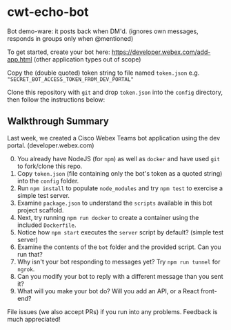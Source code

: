 # cwt-echo-bot

Bot demo-ware: it posts back when DM'd. (ignores own messages, responds in groups only when @mentioned)

To get started, create your bot here: https://developer.webex.com/add-app.html (other application types out of scope)

Copy the (double quoted) token string to file named `token.json` e.g. `"SECRET_BOT_ACCESS_TOKEN_FROM_DEV_PORTAL"`

Clone this repository with `git` and drop `token.json` into the `config` directory, then follow the instructions below:

## Walkthrough Summary

Last week, we created a Cisco Webex Teams bot application using the dev portal. (developer.webex.com)

0. You already have NodeJS (for `npm`) as well as `docker` and have used `git` to fork/clone this repo.
1. Copy `token.json` (file containing only the bot's token as a quoted string) into the `config` folder.
2. Run `npm install` to populate `node_modules` and try `npm test` to exercise a simple test server.
3. Examine `package.json` to understand the `scripts` available in this bot project scaffold.
4. Next, try running `npm run docker` to create a container using the included `Dockerfile`.
5. Notice how `npm start` executes the `server` script by default? (simple test server)
6. Examine the contents of the `bot` folder and the provided script. Can you run that?
7. Why isn't your bot responding to messages yet? Try `npm run tunnel` for `ngrok`.
8. Can you modify your bot to reply with a different message than you sent it?
9. What will you make your bot do? Will you add an API, or a React front-end?

File issues (we also accept PRs) if you run into any problems. Feedback is much appreciated!
